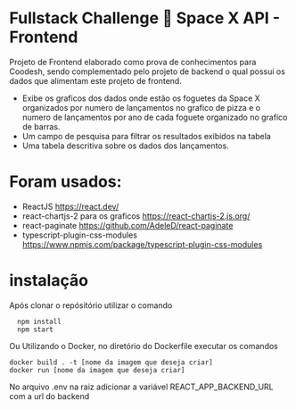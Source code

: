 # Fullstack Challenge 🏅 Space X API - Frontend

Projeto de Frontend elaborado como prova de conhecimentos para Coodesh, sendo complementado pelo projeto de backend o qual possui os dados que alimentam este projeto de frontend.
- Exibe os graficos dos dados onde estão os foguetes da Space X organizados por numero de lançamentos no grafico de pizza e o numero de lançamentos por ano de cada foguete organizado no grafico de barras.
- Um campo de pesquisa para filtrar os resultados exibidos na tabela
- Uma tabela descritiva sobre os dados dos lançamentos.
# Foram usados:
- ReactJS https://react.dev/
- react-chartjs-2 para os graficos https://react-chartjs-2.js.org/
- react-paginate https://github.com/AdeleD/react-paginate
- typescript-plugin-css-modules https://www.npmjs.com/package/typescript-plugin-css-modules

# instalação

Após clonar o repósitório utilizar o comando
```shell
  npm install
  npm start
```
Ou Utilizando o Docker, no diretório do Dockerfile executar os comandos
```shell
docker build . -t [nome da imagem que deseja criar]
docker run [nome da imagem que deseja criar]
```
No arquivo .env na raiz adicionar a variável REACT_APP_BACKEND_URL com a url do backend

